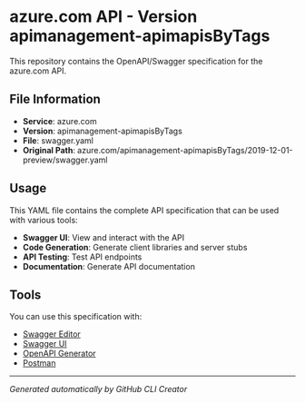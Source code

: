 # azure.com API - Version apimanagement-apimapisByTags

This repository contains the OpenAPI/Swagger specification for the azure.com API.

## File Information

- **Service**: azure.com
- **Version**: apimanagement-apimapisByTags
- **File**: swagger.yaml
- **Original Path**: azure.com/apimanagement-apimapisByTags/2019-12-01-preview/swagger.yaml

## Usage

This YAML file contains the complete API specification that can be used with various tools:

- **Swagger UI**: View and interact with the API
- **Code Generation**: Generate client libraries and server stubs
- **API Testing**: Test API endpoints
- **Documentation**: Generate API documentation

## Tools

You can use this specification with:

- [Swagger Editor](https://editor.swagger.io/)
- [Swagger UI](https://swagger.io/tools/swagger-ui/)
- [OpenAPI Generator](https://openapi-generator.tech/)
- [Postman](https://www.postman.com/)

---

*Generated automatically by GitHub CLI Creator*
